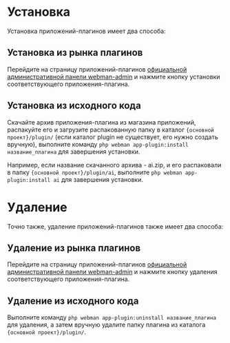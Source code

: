 # Установка

Установка приложений-плагинов имеет два способа:

## Установка из рынка плагинов
Перейдите на страницу приложений-плагинов [официальной административной панели webman-admin](https://www.workerman.net/plugin/82) и нажмите кнопку установки соответствующего приложения-плагина.

## Установка из исходного кода
Скачайте архив приложения-плагина из магазина приложений, распакуйте его и загрузите распакованную папку в каталог `{основной проект}/plugin/` (если каталог plugin не существует, его нужно создать вручную), выполните команду `php webman app-plugin:install название_плагина` для завершения установки.

Например, если название скачанного архива - ai.zip, и его распаковали в папку `{основной проект}/plugin/ai`, выполните `php webman app-plugin:install ai` для завершения установки.

# Удаление

Точно также, удаление приложений-плагинов также имеет два способа:

## Удаление из рынка плагинов
Перейдите на страницу приложений-плагинов [официальной административной панели webman-admin](https://www.workerman.net/plugin/82) и нажмите кнопку удаления соответствующего приложения-плагина.

## Удаление из исходного кода
Выполните команду `php webman app-plugin:uninstall название_плагина` для удаления, а затем вручную удалите папку плагина из каталога `{основной проект}/plugin/`.
